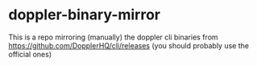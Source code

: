 # doppler-binary-mirror
This is a repo mirroring (manually) the doppler cli binaries from https://github.com/DopplerHQ/cli/releases (you should probably use the official ones)

